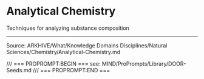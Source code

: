# Analytical Chemistry

Techniques for analyzing substance composition

---
Source: ARKHIVE/What/Knowledge Domains Disciplines/Natural Sciences/Chemistry/Analytical-Chemistry.md

/// === PROPROMPT:BEGIN ===
see: MIND/ProPrompts/Library/DOOR-Seeds.md
/// === PROPROMPT:END ===
